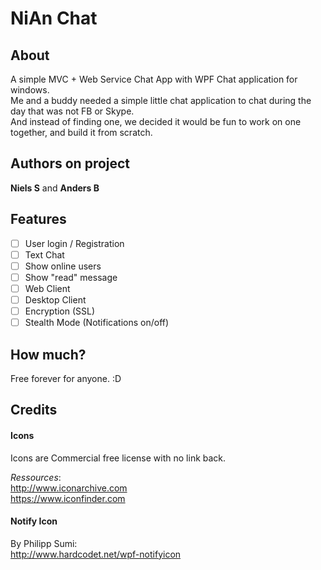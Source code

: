 # NiAn Chat

## About
A simple MVC + Web Service Chat App with WPF Chat application for windows.  
Me and a buddy needed a simple little chat application to chat during the day that was not FB or Skype.  
And instead of finding one, we decided it would be fun to work on one together, and build it from scratch.

## Authors on project
**Niels S** and **Anders B**

## Features
- [ ] User login / Registration
- [ ] Text Chat
- [ ] Show online users
- [ ] Show "read" message
- [ ] Web Client
- [ ] Desktop Client
- [ ] Encryption (SSL)
- [ ] Stealth Mode (Notifications on/off)

## How much?
Free forever for anyone. :D

## Credits
#### Icons
Icons are Commercial free license with no link back.

*Ressources*:  
http://www.iconarchive.com  
https://www.iconfinder.com  

#### Notify Icon
By Philipp Sumi:  
http://www.hardcodet.net/wpf-notifyicon

